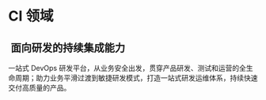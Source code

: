 # CI 领域
##  面向研发的持续集成能力

一站式 DevOps 研发平台，从业务安全出发，贯穿产品研发、测试和运营的全生命周期；助力业务平滑过渡到敏捷研发模式，打造一站式研发运维体系，持续快速交付高质量的产品。
